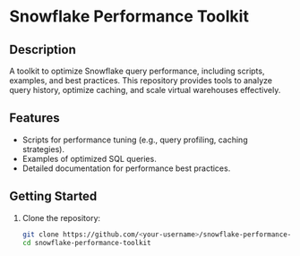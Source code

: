 # Snowflake Performance Toolkit

## Description
A toolkit to optimize Snowflake query performance, including scripts, examples, and best practices. This repository provides tools to analyze query history, optimize caching, and scale virtual warehouses effectively.

## Features
- Scripts for performance tuning (e.g., query profiling, caching strategies).
- Examples of optimized SQL queries.
- Detailed documentation for performance best practices.

## Getting Started
1. Clone the repository:
   ```bash
   git clone https://github.com/<your-username>/snowflake-performance-toolkit.git
   cd snowflake-performance-toolkit

